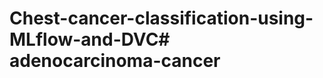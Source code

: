 # Chest-cancer-classification-using-MLflow-and-DVC#   a d e n o c a r c i n o m a - c a n c e r 
 
 
